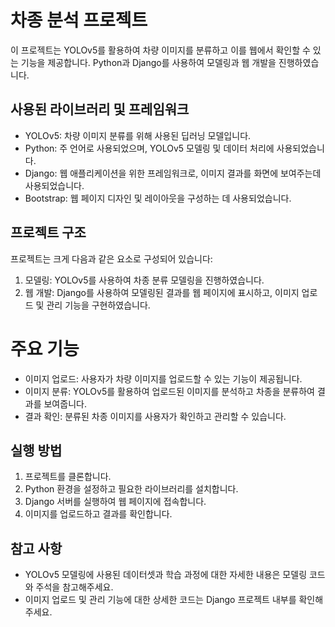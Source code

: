 # 차종 분석 프로젝트
이 프로젝트는 YOLOv5를 활용하여 차량 이미지를 분류하고 이를 웹에서 확인할 수 있는 기능을 제공합니다. Python과 Django를 사용하여 모델링과 웹 개발을 진행하였습니다.

## 사용된 라이브러리 및 프레임워크
- YOLOv5: 차량 이미지 분류를 위해 사용된 딥러닝 모델입니다.
- Python: 주 언어로 사용되었으며, YOLOv5 모델링 및 데이터 처리에 사용되었습니다.
- Django: 웹 애플리케이션을 위한 프레임워크로, 이미지 결과를 화면에 보여주는데 사용되었습니다.
- Bootstrap: 웹 페이지 디자인 및 레이아웃을 구성하는 데 사용되었습니다.
## 프로젝트 구조
프로젝트는 크게 다음과 같은 요소로 구성되어 있습니다:

1.  모델링: YOLOv5를 사용하여 차종 분류 모델링을 진행하였습니다.
2. 웹 개발: Django를 사용하여 모델링된 결과를 웹 페이지에 표시하고, 이미지 업로드 및 관리 기능을 구현하였습니다.
# 주요 기능
- 이미지 업로드: 사용자가 차량 이미지를 업로드할 수 있는 기능이 제공됩니다.
- 이미지 분류: YOLOv5를 활용하여 업로드된 이미지를 분석하고 차종을 분류하여 결과를 보여줍니다.
- 결과 확인: 분류된 차종 이미지를 사용자가 확인하고 관리할 수 있습니다.
## 실행 방법
1. 프로젝트를 클론합니다.
2. Python 환경을 설정하고 필요한 라이브러리를 설치합니다.
3. Django 서버를 실행하여 웹 페이지에 접속합니다.
4. 이미지를 업로드하고 결과를 확인합니다.
## 참고 사항
- YOLOv5 모델링에 사용된 데이터셋과 학습 과정에 대한 자세한 내용은 모델링 코드와 주석을 참고해주세요.
- 이미지 업로드 및 관리 기능에 대한 상세한 코드는 Django 프로젝트 내부를 확인해주세요.